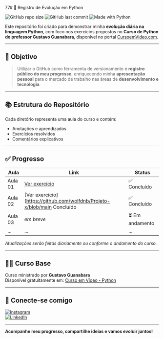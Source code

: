 77# 🚀 Registro de Evolução em Python

![GitHub repo size](https://img.shields.io/github/repo-size/wolfdnb/Projeto-x?color=blue)
![GitHub last commit](https://img.shields.io/github/last-commit/wolfdnb/Projeto-x?color=green)
![Made with Python](https://img.shields.io/badge/Made%20with-Python-FFD43B?style=flat&logo=python&logoColor=blue)

Este repositório foi criado para demonstrar minha **evolução diária na linguagem Python**, com foco nos exercícios propostos no **Curso de Python do professor Gustavo Guanabara**, disponível no portal [CursoemVideo.com](https://www.cursoemvideo.com/).

---

## 🎯 Objetivo

> Utilizar o GitHub como ferramenta de versionamento e **registro público do meu progresso**, enriquecendo minha **apresentação pessoal** para o mercado de trabalho nas áreas de **desenvolvimento e tecnologia**.

---

## 📚 Estrutura do Repositório

Cada diretório representa uma aula do curso e contém:
- Anotações e aprendizados
- Exercícios resolvidos
- Comentários explicativos

---

## ✅ Progresso

| Aula | Link | Status |
|------|------|--------|
| Aula 01 | [Ver exercício](https://github.com/wolfdnb/Projeto-x/blob/main/aula%201) | ✅ Concluído |
| Aula 02 |[Ver exercício](https://github.com/wolfdnb/Projeto-x/blob/main   Concluído | ✅ Concluído
| Aula 03 | *em breve* | ⏳ Em andamento |
| ... | ... | ... |

*Atualizações serão feitas diariamente ou conforme o andamento do curso.*

---

## 👨‍🏫 Curso Base

Curso ministrado por **Gustavo Guanabara**  
Disponível gratuitamente em: [Curso em Vídeo - Python](https://www.cursoemvideo.com/course/curso-python-3/)

---

## 🤝 Conecte-se comigo

[![Instagram](https://img.shields.io/badge/@wolf_daniboy-purple?style=flat&logo=instagram)](https://www.instagram.com/wolf_daniboy?igsh=Ym5udW5kN2FmN2w0)  
[![LinkedIn](https://img.shields.io/badge/LinkedIn-blue?style=flat&logo=linkedin)](https://www.linkedin.com/in/daniel-nascimento-710245362?utm_source=share&utm_campaign=share_via&utm_content=profile&utm_medium=android_app)

---

**Acompanhe meu progresso, compartilhe ideias e vamos evoluir juntos!**